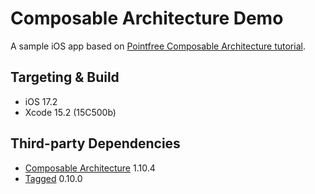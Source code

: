 # Composable Architecture Demo

A sample iOS app based on [Pointfree Composable Architecture tutorial](https://pointfreeco.github.io/swift-composable-architecture/main/tutorials/buildingsyncups/).

## Targeting & Build

* iOS 17.2
* Xcode 15.2 (15C500b)

## Third-party Dependencies

* [Composable Architecture](https://github.com/pointfreeco/swift-composable-architecture) 1.10.4
* [Tagged](https://github.com/pointfreeco/swift-tagged) 0.10.0